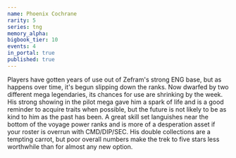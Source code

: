 ```yaml
---
name: Phoenix Cochrane
rarity: 5
series: tng
memory_alpha:
bigbook_tier: 10
events: 4
in_portal: true
published: true
---
```


Players have gotten years of use out of Zefram's strong ENG base, but as happens over time, it's begun slipping down the ranks. Now dwarfed by two different mega legendaries, its chances for use are shrinking by the week. His strong showing in the pilot mega gave him a spark of life and is a good reminder to acquire traits when possible, but the future is not likely to be as kind to him as the past has been. A great skill set languishes near the bottom of the voyage power ranks and is more of a desperation asset if your roster is overrun with CMD/DIP/SEC. His double collections are a tempting carrot, but poor overall numbers make the trek to five stars less worthwhile than for almost any new option.

